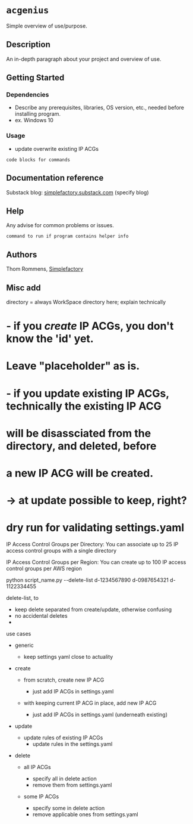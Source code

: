 # `acgenius`

Simple overview of use/purpose.

## Description

An in-depth paragraph about your project and overview of use.

## Getting Started

### Dependencies

* Describe any prerequisites, libraries, OS version, etc., needed before installing program.
* ex. Windows 10

### Usage

* update overwrite existing IP ACGs
```
code blocks for commands
```

## Documentation reference
Substack blog: [simplefactory.substack.com](https://simplefactory.substack.com)
(specify blog)


## Help

Any advise for common problems or issues.
```
command to run if program contains helper info
```

## Authors

Thom Rommens, [Simplefactory](https://simplefactory.substack.com)


## Misc add
directory = always WorkSpace directory here; explain technically


#   - if you *create* IP ACGs, you don't know the 'id' yet.
#     Leave "placeholder" as is.
#   - if you update existing IP ACGs, technically the existing IP ACG
#     will be disassciated from the directory, and deleted, before
#     a new IP ACG will be created.
# -> at update possible to keep, right?

# dry run for validating settings.yaml


IP Access Control Groups per Directory: You can associate up to 25 IP access control groups with a single directory

IP Access Control Groups per Region: You can create up to 100 IP access control groups per AWS region


python script_name.py --delete-list d-1234567890 d-0987654321 d-1122334455

delete-list, to
- keep delete separated from create/update, otherwise confusing
- no accidental deletes
- 


use cases

- generic

    - keep settings yaml close to actuality

- create

    - from scratch, create new IP ACG
        - just add IP ACGs in settings.yaml

    - with keeping current IP ACG in place, add new IP ACG
        - just add IP ACGs in settings.yaml (underneath existing)

- update

    - update rules of existing IP ACGs
        - update rules in the settings.yaml

- delete
    
    - all IP ACGs
        - specify all in delete action
        - remove them from settings.yaml

    - some IP ACGs
        - specify some in delete action
        - remove applicable ones from settings.yaml

<!-- # - python -m main create
# - python -m main update 
# - python -m main delete 1234567890, 1234567891
# - python -m main action --debug 
# - python -m main action --dryrun -->